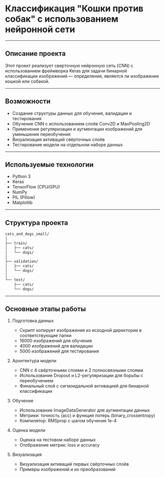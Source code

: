# Классификация "Кошки против собак" с использованием нейронной сети

---

## Описание проекта

Этот проект реализует сверточную нейронную сеть (CNN) с использованием фреймворка Keras для задачи бинарной классификации изображений — определения, является ли изображение кошкой или собакой.

---

## Возможности

- Создание структуры данных для обучения, валидации и тестирования  
- Обучение CNN с использованием слоёв Conv2D и MaxPooling2D  
- Применение регуляризации и аугментации изображений для уменьшения переобучения  
- Визуализация активаций свёрточных слоёв  
- Тестирование модели на отдельном наборе данных  

---

## Используемые технологии

- Python 3  
- Keras  
- TensorFlow (CPU/GPU)  
- NumPy  
- PIL (Pillow)  
- Matplotlib  

---

## Структура проекта

```bash
cats_and_dogs_small/
│
├── train/
│   ├── cats/
│   └── dogs/
│
├── validation/
│   ├── cats/
│   └── dogs/
│
└── test/
    ├── cats/
    └── dogs/
```

---

## Основные этапы работы

1. Подготовка данных  
   - Скрипт копирует изображения из исходной директории в соответствующие папки  
   - 16000 изображений для обучения  
   - 4000 изображений для валидации  
   - 5000 изображений для тестирования  

2. Архитектура модели  
   - CNN с 4 свёрточными слоями и 2 полносвязными слоями  
   - Использование Dropout и L2-регуляризации для борьбы с переобучением  
   - Финальный слой с сигмоидальной активацией для бинарной классификации  

3. Обучение  
   - Использование ImageDataGenerator для аугментации данных  
   - Метрики: точность (acc) и функция потерь (binary_crossentropy)  
   - Компилятор: RMSprop с шагом обучения 1e-4  

4. Оценка модели  
   - Оценка на тестовом наборе данных  
   - Отображение метрик: loss и accuracy  

5. Визуализация  
   - Визуализация активаций первых свёрточных слоёв  
   - Примеры изображений и их преобразований  
